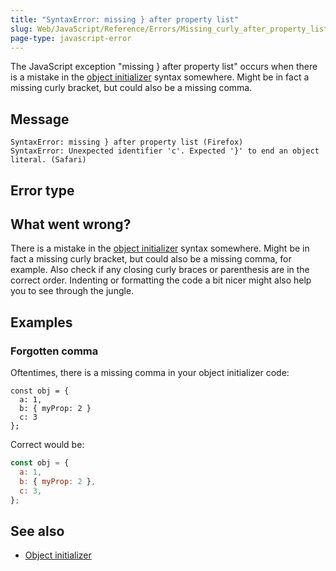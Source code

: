 ```yaml
---
title: "SyntaxError: missing } after property list"
slug: Web/JavaScript/Reference/Errors/Missing_curly_after_property_list
page-type: javascript-error
---
```




The JavaScript exception "missing } after property list" occurs when there is a mistake
in the [object initializer](/Web/JavaScript/Reference/Operators/Object_initializer) syntax somewhere.
Might be in fact a missing curly bracket, but could also be a missing comma.

## Message

```plain
SyntaxError: missing } after property list (Firefox)
SyntaxError: Unexpected identifier 'c'. Expected '}' to end an object literal. (Safari)
```

## Error type



## What went wrong?

There is a mistake in the [object initializer](/Web/JavaScript/Reference/Operators/Object_initializer)
syntax somewhere. Might be in fact a missing curly bracket, but could
also be a missing comma, for example. Also check if any closing curly braces or
parenthesis are in the correct order. Indenting or formatting the code a bit nicer might
also help you to see through the jungle.

## Examples

### Forgotten comma

Oftentimes, there is a missing comma in your object initializer code:

```js-nolint example-bad
const obj = {
  a: 1,
  b: { myProp: 2 }
  c: 3
};
```

Correct would be:

```js example-good
const obj = {
  a: 1,
  b: { myProp: 2 },
  c: 3,
};
```

## See also

- [Object initializer](/Web/JavaScript/Reference/Operators/Object_initializer)
